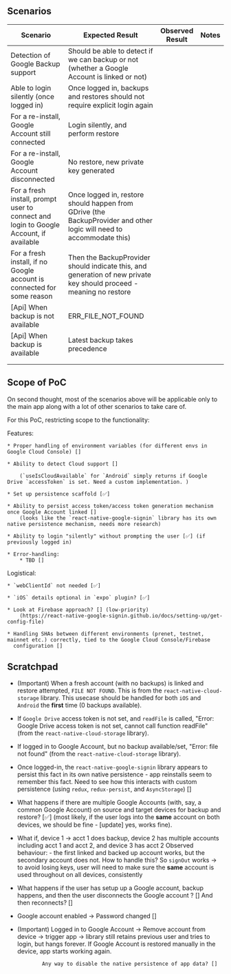 ## Scenarios

| Scenario                                                                              | Expected Result                                                                                                      | Observed Result | Notes |
|---------------------------------------------------------------------------------------|----------------------------------------------------------------------------------------------------------------------|-----------------|-------|
| Detection of Google Backup support                                                    | Should be able to detect if we can backup or not (whether a Google Account is linked or not)                         |                 |       |
| Able to login silently (once logged in)                                               | Once logged in, backups and restores should not require explicit login again                                         |                 |       |
| For a re-install, Google Account still connected                                      | Login silently, and perform restore                                                                                  |                 |       |
| For a re-install, Google Account disconnected                                         | No restore, new private key generated                                                                                |                 |       |
| For a fresh install, prompt user to connect and login to Google Account, if available | Once logged in, restore should happen from GDrive (the BackupProvider and other logic will need to accommodate this) |                 |       |
| For a fresh install, if no Google account is connected for some reason                | Then the BackupProvider should indicate this, and generation of new private key should proceed - meaning no restore  |                 |       |
| [Api] When backup is not available                                                    | ERR_FILE_NOT_FOUND                                                                                                   |                 |       |
| [Api] When backup is available                                                        | Latest backup takes precedence                                                                                       |                 |       |
|                                                                                       |                                                                                                                      |                 |       |
|                                                                                       |                                                                                                                      |                 |       |


## Scope of PoC

On second thought, most of the scenarios above will be applicable only to the main app along with a lot of other scenarios to take care of.

For this PoC, restricting scope to the functionality:

Features:

    * Proper handling of environment variables (for different envs in Google Cloud Console) []

    * Ability to detect Cloud support []

        (`useIsCloudAvailable` for `Android` simply returns if Google Drive `accessToken` is set. Need a custom implementation. )

    * Set up persistence scaffold [✅]

    * Ability to persist access token/access token generation mechanism once Google Account linked []
        (looks like the `react-native-google-signin` library has its own native persistence mechanism, needs more research)

    * Ability to login "silently" without prompting the user [✅] (if previously logged in)

    * Error-handling:
        * TBD []

Logistical:

    * `webClientId` not needed [✅]

    * `iOS` details optional in `expo` plugin? [✅]

    * Look at Firebase approach? [] (low-priority)
        (https://react-native-google-signin.github.io/docs/setting-up/get-config-file)

    * Handling SHAs between different environments (prenet, testnet, mainnet etc.) correctly, tied to the Google Cloud Console/Firebase
      configuration []


## Scratchpad

* (Important) When a fresh account (with no backups) is linked and restore attempted, `FILE NOT FOUND`. This is from the `react-native-cloud-storage` library.
    This usecase should be handled for both `iOS` and `Android` the __first__ time (0 backups available).

* If `Google Drive` access token is not set, and `readFile` is called, "Error: Google Drive access token is not set, cannot call function readFile" (from the `react-native-cloud-storage` library).

* If logged in to Google Account, but no backup available/set, "Error: file not found" (from the `react-native-cloud-storage` library).

* Once logged-in, the `react-native-google-signin` library appears to persist this fact in its own native persistence - app reinstalls seem to remember this fact. 
  Need to see how this interacts with custom persistence (using `redux`, `redux-persist`, and `AsyncStorage`) []

* What happens if there are multiple Google Accounts (with, say, a common Google Account) on source and target devices for backup and restore? [✅]
    (most likely, if the user logs into the __same__ account on both devices, we should be fine - [update] yes, works fine).

*  What if, device 1 -> acct 1 does backup, device 2 has multiple accounts including acct 1 and acct 2, and device 3 has acct 2
    Observed behaviour:
        - the first linked and backed up account works, but the secondary account does not. How to handle this?
          So `signOut` works -> to avoid losing keys, user will need to make sure the __same__ account is used throughout on all devices, consistently 

* What happens if the user has setup up a Google account, backup happens, and then the user disconnects the Google account ? []
    And then reconnects? []

* Google account enabled -> Password changed []

* (Important) Logged in to Google Account -> Remove account from device -> trigger app -> library still retains previous user and tries to login, but hangs forever. 
              If Google Account is restored manually in the device, app starts working again.

              Any way to disable the native persistence of app data? []

